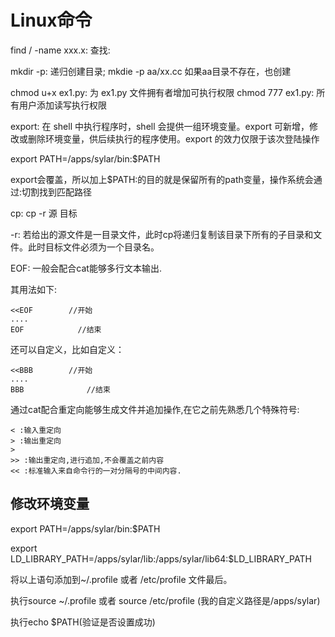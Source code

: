 # Linux命令

find / -name xxx.x: 查找:

mkdir -p: 递归创建目录; mkdie -p aa/xx.cc 如果aa目录不存在，也创建

chmod u+x ex1.py: 为 ex1.py 文件拥有者增加可执行权限
chmod 777 ex1.py: 所有用户添加读写执行权限

export: 在 shell 中执行程序时，shell 会提供一组环境变量。export 可新增，修改或删除环境变量，供后续执行的程序使用。export 的效力仅限于该次登陆操作

export PATH=/apps/sylar/bin:$PATH

export会覆盖，所以加上$PATH:的目的就是保留所有的path变量，操作系统会通过:切割找到匹配路径

cp: cp -r 源 目标

-r: 若给出的源文件是一目录文件，此时cp将递归复制该目录下所有的子目录和文件。此时目标文件必须为一个目录名。

EOF: 一般会配合cat能够多行文本输出.

其用法如下:

```
<<EOF        //开始
....
EOF            //结束
```

还可以自定义，比如自定义：

```
<<BBB        //开始
....
BBB              //结束
```

通过cat配合重定向能够生成文件并追加操作,在它之前先熟悉几个特殊符号:

```
< :输入重定向
> :输出重定向
> 
>> :输出重定向,进行追加,不会覆盖之前内容
<< :标准输入来自命令行的一对分隔号的中间内容.
```

## 修改环境变量

export PATH=/apps/sylar/bin:$PATH

export LD_LIBRARY_PATH=/apps/sylar/lib:/apps/sylar/lib64:$LD_LIBRARY_PATH

将以上语句添加到~/.profile 或者 /etc/profile 文件最后。

执行source ~/.profile 或者 source /etc/profile
(我的自定义路径是/apps/sylar)

执行echo $PATH(验证是否设置成功)
